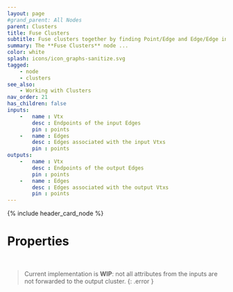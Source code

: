```yaml
---
layout: page
#grand_parent: All Nodes
parent: Clusters
title: Fuse Clusters
subtitle: Fuse clusters together by finding Point/Edge and Edge/Edge intersections.
summary: The **Fuse Clusters** node ...
color: white
splash: icons/icon_graphs-sanitize.svg
tagged:
    - node
    - clusters
see_also:
    - Working with Clusters
nav_order: 21
has_children: false
inputs:
    -   name : Vtx
        desc : Endpoints of the input Edges
        pin : points
    -   name : Edges
        desc : Edges associated with the input Vtxs
        pin : points
outputs:
    -   name : Vtx
        desc : Endpoints of the output Edges
        pin : points
    -   name : Edges
        desc : Edges associated with the output Vtxs
        pin : points
---
```


{% include header_card_node %}

# Properties
<br>

> Current implementation is **WIP**: not all attributes from the inputs are not forwarded to the output cluster.
{: .error }